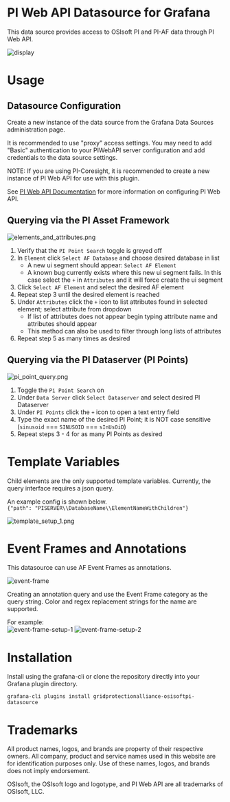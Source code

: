 # PI Web API Datasource for Grafana

This data source provides access to OSIsoft PI and PI-AF data through PI Web API.

![display](https://raw.githubusercontent.com/GridProtectionAlliance/osisoftpi-grafana/master/docs/img/system_overview.png)

# Usage

## Datasource Configuration

Create a new instance of the data source from the Grafana Data Sources
administration page.

It is recommended to use "proxy" access settings.
You may need to add "Basic" authentication to your PIWebAPI
server configuration and add credentials to the data source settings.

NOTE: If you are using PI-Coresight, it is recommended to create a new
instance of PI Web API for use with this plugin.

See [PI Web API Documentation](https://livelibrary.osisoft.com/LiveLibrary/content/en/web-api-v6/) 
for more information on configuring PI Web API.


## Querying via the PI Asset Framework

![elements_and_attributes.png](dist/docs/img/elements_and_attributes.png)

1. Verify that the `PI Point Search` toggle is greyed off
2. In `Element` click `Select AF Database` and choose desired database in list
    * A new ui segment should appear: `Select AF Element`
    * A known bug currently exists where this new ui segment fails. In this case select the `+` in `Attributes` and it will force create the ui segment
3. Click `Select AF Element` and select the desired AF element
4. Repeat step 3 until the desired element is reached
5. Under `Attributes` click the `+` icon to list attributes found in selected element; select attribute from dropdown
    * If list of attributes does not appear begin typing attribute name and attributes should appear
    * This method can also be used to filter through long lists of attributes
6. Repeat step 5 as many times as desired


## Querying via the PI Dataserver (PI Points)

![pi_point_query.png](dist/docs/img/pi_point_query.png)

1. Toggle the `Pi Point Search` on
2. Under `Data Server` click `Select Dataserver` and select desired PI Dataserver
3. Under `PI Points` click the `+` icon to open a text entry field
4. Type the exact name of the desired PI Point; it is NOT case sensitive (`sinusoid` === `SINUSOID` === `sInUsOiD`)
5. Repeat steps 3 - 4 for as many PI Points as desired


# Template Variables

Child elements are the only supported template variables.
Currently, the query interface requires a json query.

An example config is shown below.  
`{"path": "PISERVER\\DatabaseName\\ElementNameWithChildren"}`

![template_setup_1.png](https://raw.githubusercontent.com/GridProtectionAlliance/osisoftpi-grafana/master/docs/img/template_setup_1.png)


# Event Frames and Annotations

This datasource can use AF Event Frames as annotations.

![event-frame](https://raw.githubusercontent.com/GridProtectionAlliance/osisoftpi-grafana/master/docs/img/event_frame.png)

Creating an annotation query and use the Event Frame category as the query string.
Color and regex replacement strings for the name are supported.

For example:  
![event-frame-setup-1](https://raw.githubusercontent.com/GridProtectionAlliance/osisoftpi-grafana/master/docs/img/event_frame_setup_1.png)
![event-frame-setup-2](https://raw.githubusercontent.com/GridProtectionAlliance/osisoftpi-grafana/master/docs/img/event_frame_setup_2.png)  


# Installation

Install using the grafana-cli or clone the repository directly
into your Grafana plugin directory.

```
grafana-cli plugins install gridprotectionalliance-osisoftpi-datasource
```


# Trademarks

All product names, logos, and brands are property of their respective owners.
All company, product and service names used in this website are for identification purposes only.
Use of these names, logos, and brands does not imply endorsement.

OSIsoft, the OSIsoft logo and logotype, and PI Web API are all trademarks of OSIsoft, LLC.